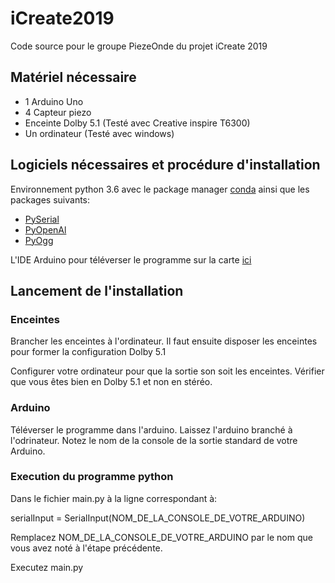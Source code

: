 # iCreate2019
Code source pour le groupe PiezeOnde du projet iCreate 2019

## Matériel nécessaire

* 1 Arduino Uno
* 4 Capteur piezo
* Enceinte Dolby 5.1 (Testé avec Creative inspire T6300) 
* Un ordinateur (Testé avec windows)

## Logiciels nécessaires et procédure d'installation

Environnement python 3.6 avec le package manager [conda](https://conda.io/projects/conda/en/latest/) ainsi que les packages suivants:

* [PySerial](https://github.com/pyserial/pyserial)
* [PyOpenAl](https://github.com/Zuzu-Typ/PyOpenAL)
* [PyOgg](https://github.com/Zuzu-Typ/PyOgg)

L'IDE Arduino pour téléverser le programme sur la carte [ici](https://www.arduino.cc/en/Main/Software)

## Lancement de l'installation

### Enceintes

Brancher les enceintes à l'ordinateur. Il faut ensuite disposer les enceintes pour former la configuration Dolby 5.1

Configurer votre ordinateur pour que la sortie son soit les enceintes. Vérifier que vous êtes bien en Dolby 5.1 et non en stéréo.

### Arduino
Téléverser le programme dans l'arduino. Laissez l'arduino branché à l'odrinateur.
Notez le nom de la console de la sortie standard de votre Arduino.

### Execution du programme python

Dans le fichier main.py à la ligne correspondant à:


serialInput = SerialInput(NOM_DE_LA_CONSOLE_DE_VOTRE_ARDUINO)

Remplacez NOM_DE_LA_CONSOLE_DE_VOTRE_ARDUINO par le nom que vous avez noté à l'étape précédente.

Executez main.py